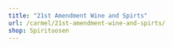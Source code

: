 ```yaml
---
title: "21st Amendment Wine and Spirts"
url: /carmel/21st-amendment-wine-and-spirts/
shop: Spirituosen
---
```

